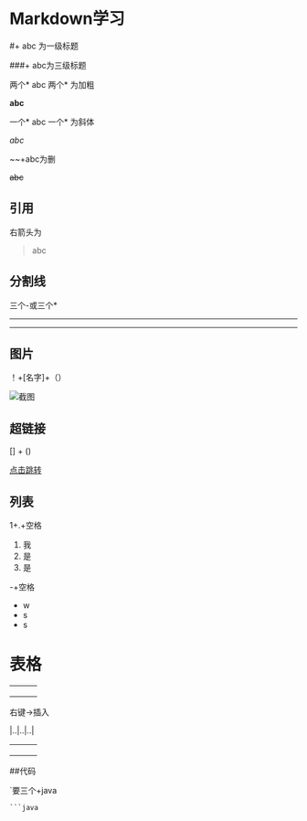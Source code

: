 # Markdown学习

#+ abc 为一级标题

###+ abc为三级标题

两个* abc 两个* 为加粗

**abc**

一个* abc 一个* 为斜体

*abc*

~~+abc为删

~~abc~~

## 引用

右箭头为

> abc
>
> 

## 分割线

三个-或三个*

---

***

## 图片

！+[名字]+（）

![截图](C:\Users\57246\Desktop\QQ截图20200120193120.jpg)



## 超链接

[] + ()

[点击跳转](www.baidu.com)

## 列表

1+.+空格

1. 我
2. 是
3. 是

-+空格

- w
- s
- s



# 表格

|      |      |      |
| ---- | ---- | ---- |
|      |      |      |
|      |      |      |
|      |      |      |

右键->插入

|..|..|..|

|      |      |      |
| ---- | ---- | ---- |
|      |      |      |
|      |      |      |
|      |      |      |



##代码

`要三个+java

```java
​```java

```






